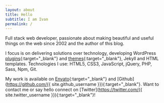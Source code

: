 ```yaml
---
layout: about
title: Hello
subtitle: I am Ivan
permalink: /
---
```


Full stack web developer, passionate about making beautiful and useful things on the web since 2002 and the author of this blog.

I focus is on delivering solutions over technology,  developing WordPress [plugins](https://codecanyon.net/user/pressapps/portfolio){:target="_blank"} and [themes](https://themeforest.net/user/pressapps/portfolio){:target="_blank"}, Jekyll and HTML templates.
Technologies I use: HTML5, CSS3, JavaScript, jQuery, PHP, Sass, Npm, Git.

My work is available on [Envato](https://themeforest.net/user/pressapps/portfolio){:target="_blank"} and [Github](https://github.com/{{ site.github_username }}){:target="_blank"}. Want to contact me or say hello connect on [Twitter](https://twitter.com/{{ site.twitter_username }}){:target="_blank"}!
